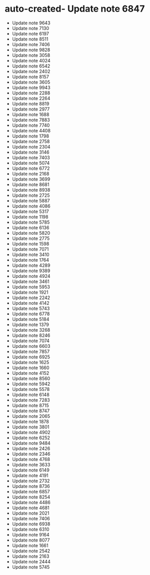 # auto-created- Update note 6847
- Update note 9643
- Update note 7130
- Update note 6197
- Update note 8511
- Update note 7406
- Update note 9828
- Update note 3058
- Update note 4024
- Update note 6542
- Update note 2402
- Update note 8157
- Update note 3605
- Update note 9943
- Update note 2288
- Update note 2264
- Update note 8819
- Update note 2977
- Update note 1688
- Update note 7883
- Update note 7740
- Update note 4408
- Update note 1798
- Update note 2758
- Update note 2304
- Update note 3146
- Update note 7403
- Update note 5074
- Update note 6772
- Update note 2168
- Update note 3699
- Update note 8681
- Update note 8938
- Update note 2725
- Update note 5887
- Update note 4086
- Update note 5317
- Update note 1198
- Update note 5785
- Update note 6136
- Update note 5820
- Update note 2775
- Update note 1598
- Update note 7071
- Update note 3410
- Update note 1764
- Update note 4289
- Update note 9389
- Update note 4924
- Update note 3461
- Update note 5953
- Update note 1921
- Update note 2242
- Update note 4142
- Update note 5743
- Update note 6778
- Update note 5184
- Update note 1379
- Update note 3268
- Update note 8246
- Update note 7074
- Update note 6603
- Update note 7857
- Update note 6925
- Update note 1625
- Update note 1660
- Update note 4152
- Update note 8560
- Update note 5942
- Update note 5578
- Update note 6148
- Update note 7283
- Update note 8715
- Update note 8747
- Update note 2065
- Update note 1878
- Update note 3801
- Update note 4902
- Update note 6252
- Update note 9484
- Update note 2426
- Update note 2346
- Update note 4768
- Update note 3633
- Update note 6149
- Update note 4191
- Update note 2732
- Update note 8736
- Update note 6857
- Update note 8254
- Update note 4486
- Update note 4681
- Update note 2021
- Update note 7406
- Update note 6938
- Update note 6310
- Update note 9164
- Update note 8077
- Update note 1661
- Update note 2542
- Update note 2163
- Update note 2444
- Update note 5745
